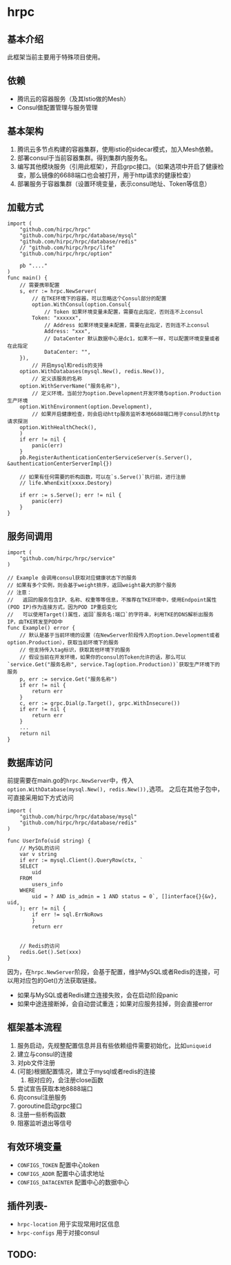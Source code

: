 # hrpc

## 基本介绍

此框架当前主要用于特殊项目使用。

## 依赖

- 腾讯云的容器服务（及其Istio做的Mesh）
- Consul做配置管理与服务管理

## 基本架构

1. 腾讯云多节点构建的容器集群，使用istio的sidecar模式，加入Mesh依赖。
2. 部署consul于当前容器集群。得到集群内服务名。
3. 编写其他模块服务（引用此框架），开启grpc接口。（如果选项中开启了健康检查，那么镜像的6688端口也会被打开，用于http请求的健康检查）
4. 部署服务于容器集群（设置环境变量，表示consul地址、Token等信息）

## 加载方式

```
import (
    "github.com/hirpc/hrpc"
    "github.com/hirpc/hrpc/database/mysql"
    "github.com/hirpc/hrpc/database/redis"
    // "github.com/hirpc/hrpc/life"
    "github.com/hirpc/hrpc/option"
    
    pb "...."
)
func main() {
    // 需要携带配置
    s, err := hrpc.NewServer(
    	// 在TKE环境下的容器，可以忽略这个Consul部分的配置
        option.WithConsul(option.Consul{
            // Token 如果环境变量未配置，需要在此指定，否则连不上consul
	    Token: "xxxxxx",
            // Address 如果环境变量未配置，需要在此指定，否则连不上consul
            Address: "xxx",
            // DataCenter 默认数据中心是dc1，如果不一样，可以配置环境变量或者在此指定
            DataCenter: "",
	}),
        // 开启mysql和redis的支持
	option.WithDatabases(mysql.New(), redis.New()),
        // 定义该服务的名称
	option.WithServerName("服务名称"),
        // 定义环境，当前分为option.Development开发环境与option.Production生产环境
	option.WithEnvironment(option.Development),
        // 如果开启健康检查，则会启动http服务监听本地6688端口用于consul的http请求探测
	option.WithHealthCheck(),
    )
    if err != nil {
        panic(err)
    }
    pb.RegisterAuthenticationCenterServiceServer(s.Server(), &authenticationCenterServerImpl{})

    // 如果有任何需要的析构函数，可以在`s.Serve()`执行前，进行注册
    // life.WhenExit(xxxx.Destory)

    if err := s.Serve(); err != nil {
        panic(err)
    }
}
```

## 服务间调用

```
import (
    "github.com/hirpc/hrpc/service"
)

// Example 会调用consul获取对应健康状态下的服务
// 如果有多个实例，则会基于weight排序，返回weight最大的那个服务
// 注意：
//   返回的服务包含IP、名称、权重等等信息，不推荐在TKE环境中，使用Endpoint属性(POD IP)作为连接方式，因为POD IP重启变化
//   可以使用Target()属性，返回`服务名:端口`的字符串，利用TKE的DNS解析出服务IP，由TKE转发至POD中
func Example() error {
    // 默认是基于当前环境的设置（在NewServer阶段传入的option.Development或者option.Production），获取当前环境下的服务
    // 但支持传入tag标识，获取其他环境下的服务
    // 假设当前在开发环境，如果你的consul的Token允许的话，那么可以`service.Get("服务名称", service.Tag(option.Production))`获取生产环境下的服务
    p, err := service.Get("服务名称")
	if err != nil {
		return err
	}
	c, err := grpc.Dial(p.Target(), grpc.WithInsecure())
	if err != nil {
		return err
	}
    ...
    return nil
}

```

## 数据库访问

前提需要在main.go的`hrpc.NewServer`中，传入`option.WithDatabase(mysql.New(), redis.New()),`选项。
之后在其他子包中，可直接采用如下方式访问
```
import (
    "github.com/hirpc/hrpc/database/mysql"
    "github.com/hirpc/hrpc/database/redis"
)

func UserInfo(uid string) {
    // MySQL的访问
    var v string
	if err := mysql.Client().QueryRow(ctx, `
	SELECT
		uid
	FROM
		users_info
	WHERE
		uid = ? AND is_admin = 1 AND status = 0`, []interface{}{&v}, uid,
	); err != nil {
		if err != sql.ErrNoRows 
		}
		return err
	

    // Redis的访问
    redis.Get().Set(xxx)
}
```
因为，在`hrpc.NewServer`阶段，会基于配置，维护MySQL或者Redis的连接，可以用对应包的Get()方法获取链接。
- 如果与MySQL或者Redis建立连接失败，会在启动阶段panic
- 如果中途连接断掉，会自动尝试重连；如果对应服务挂掉，则会直接error

## 框架基本流程

1. 服务启动，先规整配置信息并且有些依赖组件需要初始化，比如`uniqueid`
2. 建立与consul的连接
3. 对pb文件注册
4. (可能)根据配置情况，建立于mysql或者redis的连接
   1. 相对应的，会注册close函数
5. 尝试宣告获取本地8888端口
6. 向consul注册服务
7. goroutine启动grpc接口
8. 注册一些析构函数
9. 阻塞监听退出等信号

## 有效环境变量

- `CONFIGS_TOKEN` 配置中心token
- `CONFIGS_ADDR` 配置中心请求地址
- `CONFIGS_DATACENTER` 配置中心的数据中心

## 插件列表-

- `hrpc-location` 用于实现常用时区信息
- `hrpc-configs` 用于对接consul

## TODO:
